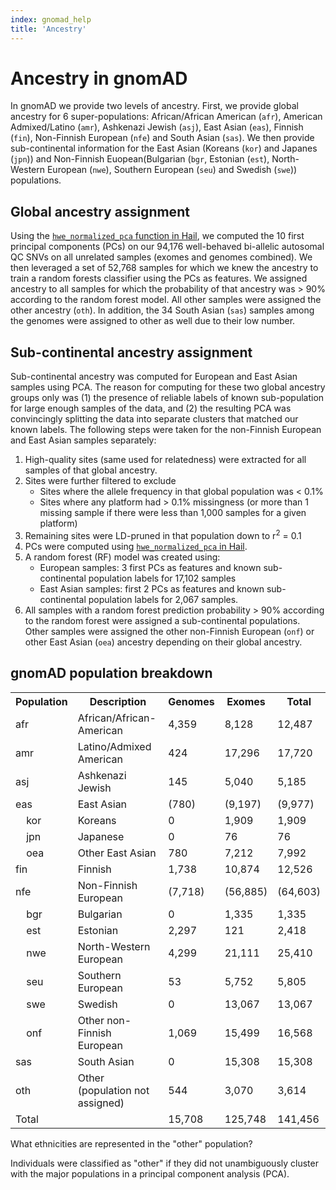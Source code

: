 ```yaml
---
index: gnomad_help
title: 'Ancestry'
---
```

# Ancestry in gnomAD
In gnomAD we provide two levels of ancestry. First, we provide global ancestry for 6 super-populations: African/African American (`afr`), American Admixed/Latino  (`amr`), Ashkenazi Jewish (`asj`), East Asian (`eas`), Finnish (`fin`), Non-Finnish European (`nfe`) and South Asian (`sas`). We then provide sub-continental information for the East Asian (Koreans (`kor`) and Japanes (`jpn`)) and Non-Finnish Euopean(Bulgarian (`bgr`, Estonian (`est`), North-Western European (`nwe`), Southern European (`seu`) and Swedish (`swe`)) populations.

## Global ancestry assignment
Using the [`hwe_normalized_pca` function in Hail](https://hail.is/docs/devel/methods/genetics.html?highlight=hwe#hail.methods.hwe_normalized_pca), we computed the 10 first principal components (PCs) on our 94,176 well-behaved bi-allelic autosomal QC SNVs on all unrelated samples (exomes and genomes combined). We then leveraged a set of 52,768 samples for which we knew the ancestry to train a random forests classifier using the PCs as features. We assigned ancestry to all samples for which the probability of that ancestry was > 90% according to the random forest model. All other samples were assigned the other ancestry (`oth`). In addition, the 34 South Asian (`sas`) samples among the genomes were assigned to other as well due to their low number.

## Sub-continental ancestry assignment
Sub-continental ancestry was computed for European and East Asian samples using PCA. The reason for computing for these two global ancestry groups only was (1) the presence of reliable labels of known sub-population for large enough samples of the data, and (2) the resulting PCA was convincingly splitting the data into separate clusters that matched our known labels. The following steps were taken for the non-Finnish European and East Asian samples separately:
1. High-quality sites (same used for relatedness) were extracted for all samples of that global ancestry.
2. Sites were further filtered to exclude
    - Sites where the allele frequency in that global population was < 0.1%
    - Sites where any platform had > 0.1% missingness (or more than 1 missing sample if there were less than 1,000 samples for a given platform)
3. Remaining sites were LD-pruned in that population down to r<sup>2</sup> = 0.1
4. PCs were computed using [`hwe_normalized_pca` in Hail](https://hail.is/docs/devel/methods/genetics.html?highlight=hwe#hail.methods.hwe_normalized_pca).
5. A random forest (RF) model was created using:
    - European samples: 3 first PCs as features and known sub-continental population labels for 17,102 samples
    - East Asian samples: first 2 PCs as features and known sub-continental population labels for 2,067 samples.
6. All samples with a random forest prediction probability > 90% according to the random forest were assigned a sub-continental populations. Other samples were assigned the other non-Finnish European (`onf`) or other East Asian (`oea`) ancestry depending on their global ancestry.

## gnomAD population breakdown

<table>
  <tr>
    <th>Population</th>
    <th>Description</th>
    <th>Genomes</th>
    <th>Exomes</th>
    <th>Total</th>
  </tr>
  <tr>
    <td>afr</td>
    <td>African/African-American</td>
    <td>4,359</td>
    <td>8,128</td>
    <td>12,487</td>
  </tr>
  <tr>
    <td>amr</td>
    <td>Latino/Admixed American</td>
    <td>424</td>
    <td>17,296</td>
    <td>17,720</td>
  </tr>
  <tr>
    <td>asj</td>
    <td>Ashkenazi Jewish</td>
    <td>145</td>
    <td>5,040</td>
    <td>5,185</td>
  </tr>
  <tr>
    <td>eas</td>
    <td>East Asian</td>
    <td>(780)</td>
    <td>(9,197)</td>
    <td>(9,977)</td>
  </tr>
  <tr>
    <td>&nbsp;&nbsp;&nbsp;&nbsp;kor</td>
    <td>Koreans</td>
    <td>0</td>
    <td>1,909</td>
    <td>1,909</td>
  </tr>
  <tr>
    <td>&nbsp;&nbsp;&nbsp;&nbsp;jpn</td>
    <td>Japanese</td>
    <td>0</td>
    <td>76</td>
    <td>76</td>
  </tr>
  <tr>
    <td>&nbsp;&nbsp;&nbsp;&nbsp;oea</td>
    <td>Other East Asian</td>
    <td>780</td>
    <td>7,212</td>
    <td>7,992</td>
  </tr>
  <tr>
    <td>fin</td>
    <td>Finnish</td>
    <td>1,738</td>
    <td>10,874</td>
    <td>12,526</td>
  </tr>
  <tr>
    <td>nfe</td>
    <td>Non-Finnish European</td>
    <td>(7,718)</td>
    <td>(56,885)</td>
    <td>(64,603)</td>
  </tr>
  <tr>
    <td>&nbsp;&nbsp;&nbsp;&nbsp;bgr</td>
    <td>Bulgarian</td>
    <td>0</td>
    <td>1,335</td>
    <td>1,335</td>
  </tr>
  <tr>
    <td>&nbsp;&nbsp;&nbsp;&nbsp;est</td>
    <td>Estonian</td>
    <td>2,297</td>
    <td>121</td>
    <td>2,418</td>
  </tr>
  <tr>
    <td>&nbsp;&nbsp;&nbsp;&nbsp;nwe</td>
    <td>North-Western European</td>
    <td>4,299</td>
    <td>21,111</td>
    <td>25,410</td>
  </tr>
  <tr>
    <td>&nbsp;&nbsp;&nbsp;&nbsp;seu</td>
    <td>Southern European</td>
    <td>53</td>
    <td>5,752</td>
    <td>5,805</td>
  </tr>
  <tr>
    <td>&nbsp;&nbsp;&nbsp;&nbsp;swe</td>
    <td>Swedish</td>
    <td>0</td>
    <td>13,067</td>
    <td>13,067</td>
  </tr>
  <tr>
    <td>&nbsp;&nbsp;&nbsp;&nbsp;onf</td>
    <td>Other non-Finnish European</td>
    <td>1,069</td>
    <td>15,499</td>
    <td>16,568</td>
  </tr>
  <tr>
    <td>sas</td>
    <td>South Asian</td>
    <td>0</td>
    <td>15,308</td>
    <td>15,308</td>
  </tr>
  <tr>
    <td>oth</td>
    <td>Other (population not assigned)</td>
    <td>544</td>
    <td>3,070</td>
    <td>3,614</td>
  </tr>
  <tr>
    <td>Total</td>
    <td></td>
    <td>15,708</td>
    <td>125,748</td>
    <td>141,456</td>
  </tr>
</table>

What ethnicities are represented in the "other" population?

Individuals were classified as "other" if they did not unambiguously cluster with the major populations in a principal component analysis (PCA).
